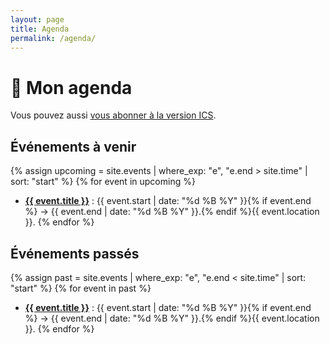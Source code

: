 ```yaml
---
layout: page
title: Agenda
permalink: /agenda/
---
```


# 📅 Mon agenda

Vous pouvez aussi <a href="/agenda.ics">vous abonner à la version ICS</a>.

## Événements à venir

{% assign upcoming = site.events | where_exp: "e", "e.end > site.time" | sort: "start" %}
{% for event in upcoming %}
- <a href="{{ event.url | relative_url }}"><strong>{{ event.title }}</strong></a> : {{ event.start | date: "%d %B %Y" }}{% if event.end %} → {{ event.end | date: "%d %B %Y" }}.{% endif %}{{ event.location }}.
{% endfor %}

## Événements passés

{% assign past = site.events | where_exp: "e", "e.end < site.time" | sort: "start" %}
{% for event in past %}
- <a href="{{ event.url | relative_url }}"><strong>{{ event.title }}</strong></a> : {{ event.start | date: "%d %B %Y" }}{% if event.end %} → {{ event.end | date: "%d %B %Y" }}.{% endif %}{{ event.location }}.
{% endfor %}